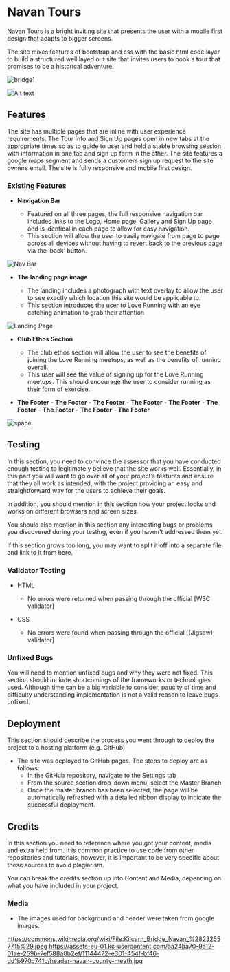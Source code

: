 # Navan Tours

Navan Tours is a bright inviting site that presents the user with a mobile first design that adapts to bigger screens.

The site mixes features of bootstrap and css with the basic html code layer to build a structured well layed out site that invites users to 
book a tour that promises to be a historical adventure.


![bridge1](https://user-images.githubusercontent.com/104827144/223859539-679de5f7-39f4-41c8-a4f5-fb9f8e914e4e.jpeg)

<img src="/assets/images/bridge.jpeg" alt="Alt text" title="Optional title">

## Features 

The site has multiple pages that are inline with user experience requirements. The Tour Info and Sign Up pages open in new tabs at the appropriate times so
as to guide to user and hold a stable browsing session with information in one tab and sign up form in the other. The site features a google maps segment and
sends a customers sign up request to the site owners email. The site is fully responsive and mobile first design.

### Existing Features

- __Navigation Bar__

  - Featured on all three pages, the full responsive navigation bar includes links to the Logo, Home page, Gallery and Sign Up page and is identical in each page to allow for easy navigation.
  - This section will allow the user to easily navigate from page to page across all devices without having to revert back to the previous page via the ‘back’ button. 

![Nav Bar](https://github.com/lucyrush/readme-template/blob/master/media/love_running_nav.png)

- __The landing page image__

  - The landing includes a photograph with text overlay to allow the user to see exactly which location this site would be applicable to. 
  - This section introduces the user to Love Running with an eye catching animation to grab their attention

![Landing Page](https://github.com/lucyrush/readme-template/blob/master/media/love_running_landing.png)

- __Club Ethos Section__

  - The club ethos section will allow the user to see the benefits of joining the Love Running meetups, as well as the benefits of running overall. 
  - This user will see the value of signing up for the Love Running meetups. This should encourage the user to consider running as their form of exercise. 

- __The Footer__ - __The Footer__ - __The Footer__ - __The Footer__ - __The Footer__ - __The Footer__ - __The Footer__ - __The Footer__ - __The Footer__

![space](https://user-images.githubusercontent.com/104827144/223859637-fbcad00a-4926-4b22-8e0d-57275a3a0b88.jpg)


## Testing 

In this section, you need to convince the assessor that you have conducted enough testing to legitimately believe that the site works well. Essentially, in this part you will want to go over all of your project’s features and ensure that they all work as intended, with the project providing an easy and straightforward way for the users to achieve their goals.

In addition, you should mention in this section how your project looks and works on different browsers and screen sizes.

You should also mention in this section any interesting bugs or problems you discovered during your testing, even if you haven't addressed them yet.

If this section grows too long, you may want to split it off into a separate file and link to it from here.


### Validator Testing 

- HTML
  - No errors were returned when passing through the official [W3C validator]
 
 
- CSS
  - No errors were found when passing through the official [(Jigsaw) validator]

### Unfixed Bugs

You will need to mention unfixed bugs and why they were not fixed. This section should include shortcomings of the frameworks or technologies used. Although time can be a big variable to consider, paucity of time and difficulty understanding implementation is not a valid reason to leave bugs unfixed. 

## Deployment

This section should describe the process you went through to deploy the project to a hosting platform (e.g. GitHub) 

- The site was deployed to GitHub pages. The steps to deploy are as follows: 
  - In the GitHub repository, navigate to the Settings tab 
  - From the source section drop-down menu, select the Master Branch
  - Once the master branch has been selected, the page will be automatically refreshed with a detailed ribbon display to indicate the successful deployment.


## Credits 

In this section you need to reference where you got your content, media and extra help from. It is common practice to use code from other repositories and tutorials, however, it is important to be very specific about these sources to avoid plagiarism. 

You can break the credits section up into Content and Media, depending on what you have included in your project. 

### Media

- The images used for background and header were taken from google images.

https://commons.wikimedia.org/wiki/File:Kilcarn_Bridge_Navan_%28232557715%29.jpeg
https://assets-eu-01.kc-usercontent.com/aa24ba70-9a12-01ae-259b-7ef588a0b2ef/11144472-e301-454f-bf46-dd1b970c741b/header-navan-county-meath.jpg
